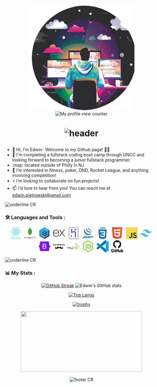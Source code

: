 


<div id="header" align="center">
  <img src="./assets/images/EdwinLogo copy.jpg" width="350"/>
</div>

<div align="center">
<img src="https://komarev.com/ghpvc/?username=BogartDME&style=flat-square&color=orange" alt="My profile view counter"/>
</div>

<h1 align="center">
 
  
  ![header](https://capsule-render.vercel.app/api?type=waving&color=0:AF3E4D,100:193E3D&height=200&section=header&text=Welcome%20to%20my%20github!&fontColor=FFFFFF&fontSize=50)
  
</h1>





- 👋 Hi, I’m Edwin- Welcome to my Github page! :man_technologist:
- :seedling: I'm completing a fullstack coding boot camp through UNCC and looking forward to becoming a junior fullstack programmer.
- :map: located outside of Philly in NJ 
- 👀 I’m interested in fitness, poker, DND, Rocket League, and anything involving competition!
- :zap: I’m looking to collaborate on fun projects!
- 📫 I'd love to hear from you! You can reach me at edwin.pietrowski@gmail.com

![underline CR](https://capsule-render.vercel.app/api?type=rect&color=0:AF3E4D,100:193E3D&height=5&reversal=true)

### :hammer_and_wrench: Languages and Tools :

<div align="center">
  
  <img src="https://github.com/devicons/devicon/blob/master/icons/react/react-original-wordmark.svg" title="React" alt="React" width="40" height="40"/>&nbsp;
  <img src="https://github.com/devicons/devicon/blob/master/icons/mongodb/mongodb-original-wordmark.svg" title="Mongodb" alt="Mongo DB" width="40" height="40"/>&nbsp;
  <img src="https://github.com/devicons/devicon/blob/master/icons/sequelize/sequelize-original.svg" title="Sequelize" alt="Sequelize" width="40" height="40"/>&nbsp;
  <img src="https://github.com/devicons/devicon/blob/master/icons/express/express-original.svg" title="Express" alt="Express" width="40" height="40"/>&nbsp;
  <img src="https://github.com/devicons/devicon/blob/master/icons/heroku/heroku-original.svg" title="Heroku" alt="Heroku" width="40" height="40"/>&nbsp;
  <img src="https://github.com/devicons/devicon/blob/master/icons/jquery/jquery-plain-wordmark.svg" title="jquery" alt="jquery" width="40" height="40"/>&nbsp;
  <img src="https://github.com/devicons/devicon/blob/master/icons/css3/css3-plain-wordmark.svg"  title="CSS3" alt="CSS" width="40" height="40"/>&nbsp;
  <img src="https://github.com/devicons/devicon/blob/master/icons/html5/html5-original.svg" title="HTML5" alt="HTML" width="40" height="40"/>&nbsp;
  <img src="https://github.com/devicons/devicon/blob/master/icons/javascript/javascript-original.svg" title="JavaScript" alt="JavaScript" width="40" height="40"/>&nbsp;
  <img src="https://github.com/devicons/devicon/blob/master/icons/tailwindcss/tailwindcss-plain.svg" title="TailwindCSS" alt="TailwindCSS" width="40" height="40"/>&nbsp;
  <img src="https://github.com/devicons/devicon/blob/master/icons/bootstrap/bootstrap-original.svg" title="Bootstrap" alt="Bootstrap" width="40" height="40"/>&nbsp;
  <img src="https://github.com/devicons/devicon/blob/master/icons/handlebars/handlebars-original-wordmark.svg" title="Handlebars"  alt="Handlebars" width="40" height="40"/>&nbsp;
  <img src="https://github.com/devicons/devicon/blob/master/icons/mysql/mysql-original-wordmark.svg" title="MySQL"  alt="MySQL" width="40" height="40"/>&nbsp;
  <img src="https://github.com/devicons/devicon/blob/master/icons/nodejs/nodejs-plain.svg" title="NodeJS" alt="NodeJS" width="40" height="40"/>&nbsp;
  <img src="https://github.com/devicons/devicon/blob/master/icons/vscode/vscode-original.svg" title="VScode" alt="VS code" width="40" height="40"/>&nbsp;
  <img src="https://github.com/devicons/devicon/blob/master/icons/github/github-original-wordmark.svg" title="Github" alt="Github" width="40" height="40"/>&nbsp;
</div>

![underline CR](https://capsule-render.vercel.app/api?type=rect&color=0:AF3E4D,100:193E3D&height=5&reversal=true)

### 📊 My Stats :
<div align="center">
  
[![GitHub Streak](http://github-readme-streak-stats.herokuapp.com?user=BogartDME&theme=midnight-purple&border_radius=6.1&fire=16EB60&currStreakNum=0FEB40&border=FFFDFD&dates=FBFFFD)](https://git.io/streak-stats)
![Edwin's GitHub stats](https://github-readme-stats.vercel.app/api?username=BogartDME&show_icons=true&theme=midnight-purple)


[![Top Langs](https://github-readme-stats.vercel.app/api/top-langs/?username=BogartDME&&layout=compact&langs_count=4&theme=midnight-purple)](https://github.com/BogartDME/github-readme-stats)

[![trophy](https://github-profile-trophy.vercel.app/?username=BogartDME&theme=dracula)](https://github.com/ryo-ma/github-profile-trophy)


  
<img src="https://media.giphy.com/media/HscDLzkO8EOTmgkhQP/giphy.gif" width="400" height="200"/>

  ![footer CR](https://capsule-render.vercel.app/api?type=waving&color=0:AF3E4D,140:193E3D&height=100&section=footer)


</div>
<!---
BogartDME/BogartDME is a ✨ special ✨ repository because its `README.md` (this file) appears on your GitHub profile.
You can click the Preview link to take a look at your changes.
--->
